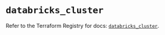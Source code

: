 # `databricks_cluster`

Refer to the Terraform Registry for docs: [`databricks_cluster`](https://registry.terraform.io/providers/databricks/databricks/1.37.1/docs/resources/cluster).
